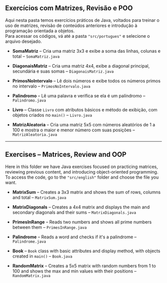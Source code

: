 ## Exercícios com Matrizes, Revisão e POO

Aqui nesta pasta temos exercícios práticos de Java, voltados para treinar o uso de matrizes, revisão de conteúdos anteriores e introdução à programação orientada a objetos.  
Para acessar os códigos, vá até a pasta `"src/portugues"` e selecione o arquivo desejado.

- **SomaMatriz** – Cria uma matriz 3x3 e exibe a soma das linhas, colunas e total – `SomaMatriz.java`

- **DiagonaisMatriz** – Cria uma matriz 4x4, exibe a diagonal principal, secundária e suas somas – `DiagonaisMatriz.java`

- **PrimosNoIntervalo** – Lê dois números e exibe todos os números primos no intervalo – `PrimosNoIntervalo.java`

- **Palindromo** – Lê uma palavra e verifica se ela é um palíndromo – `Palindromo.java`

- **Livro** – Classe `Livro` com atributos básicos e método de exibição, com objetos criados no `main()` – `Livro.java`

- **MatrizAleatoria** – Cria uma matriz 5x5 com números aleatórios de 1 a 100 e mostra o maior e menor número com suas posições – `MatrizAleatoria.java`

---

## Exercises – Matrices, Review and OOP

Here in this folder we have Java exercises focused on practicing matrices, reviewing previous content, and introducing object-oriented programming.  
To access the code, go to the `"src/english"` folder and choose the file you want.

- **MatrixSum** – Creates a 3x3 matrix and shows the sum of rows, columns and total – `MatrixSum.java`

- **MatrixDiagonals** – Creates a 4x4 matrix and displays the main and secondary diagonals and their sums – `MatrixDiagonals.java`

- **PrimesInRange** – Reads two numbers and shows all prime numbers between them – `PrimesInRange.java`

- **Palindrome** – Reads a word and checks if it's a palindrome – `Palindrome.java`

- **Book** – `Book` class with basic attributes and display method, with objects created in `main()` – `Book.java`

- **RandomMatrix** – Creates a 5x5 matrix with random numbers from 1 to 100 and shows the max and min values with their positions – `RandomMatrix.java`